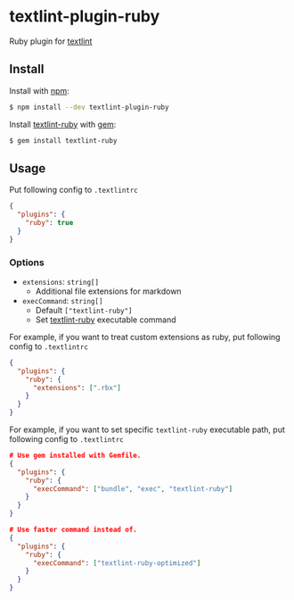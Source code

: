 # textlint-plugin-ruby

Ruby plugin for [textlint](https://github.com/textlint/textlint)

## Install 

Install with [npm](https://www.npmjs.com/):

```sh
$ npm install --dev textlint-plugin-ruby
```

Install [textlint-ruby](https://github.com/alpaca-tc/textlint-ruby) with [gem](https://guides.rubygems.org/command-reference/#gem-install):

```sh
$ gem install textlint-ruby
```

## Usage

Put following config to `.textlintrc`

```json
{
  "plugins": {
    "ruby": true
  }
}
```

### Options

- `extensions`: `string[]`
  - Additional file extensions for markdown
- `execCommand`: `string[]`
  - Default `["textlint-ruby"]`
  - Set [textlint-ruby](https://github.com/alpaca-tc/textlint-ruby) executable command

For example, if you want to treat custom extensions as ruby, put following config to `.textlintrc`

```json
{
  "plugins": {
    "ruby": {
      "extensions": [".rbx"]
    }
  }
}
```

For example, if you want to set specific `textlint-ruby` executable path, put following config to `.textlintrc`

```json
# Use gem installed with Gemfile.
{
  "plugins": {
    "ruby": {
      "execCommand": ["bundle", "exec", "textlint-ruby"]
    }
  }
}

# Use faster command instead of.
{
  "plugins": {
    "ruby": {
      "execCommand": ["textlint-ruby-optimized"]
    }
  }
}
```
